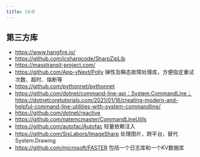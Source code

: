 ```yaml
---
title: C#库
---
```



## 第三方库

* https://www.hangfire.io/
* https://github.com/icsharpcode/SharpZipLib
* https://masstransit-project.com/
* https://github.com/App-vNext/Polly 弹性及瞬态故障处理库，方便指定重试次数、超时、熔断等
* https://github.com/pythonnet/pythonnet
* https://github.com/dotnet/command-line-api：System.CommandLine；https://dotnetcoretutorials.com/2021/01/16/creating-modern-and-helpful-command-line-utilities-with-system-commandline/
* https://github.com/dotnet/reactive
* https://github.com/natemcmaster/CommandLineUtils
* https://github.com/autofac/Autofac 轻量依赖注入
* https://github.com/SixLabors/ImageSharp 处理图片，跨平台，替代System.Drawing
* https://github.com/microsoft/FASTER 包括一个日志库和一个KV数据库
